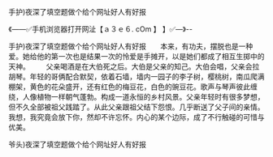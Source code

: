 手护)夜深了填空题做个给个网址好人有好报

《——✅手机浏览器打开网沚【ａ３ｅ６. cOm 】 】✅—》--

手护)夜深了填空题做个给个网址好人有好报　　本来，有功夫，摆脱也是一种爱。她给他的第一次也是结果一次的怜爱是手摊开，以是她们都成了相互生掷中的天神。
　　父亲喝酒是在大伯死之后。大伯是父亲的知己。大伯会唱，父亲会拉胡琴。年轻的哥俩配合默契，依着石墙，墙内一园子的李子树，樱桃树，南瓜爬满棚架，黄色的花朵盛开，还有红色的梅豆花，白色的豌豆花。歌声与琴声彼此缠绕，人像植物一样朝气蓬勃。构成一道永恒的乡村风景。父亲年轻时有很多梦想，但不久全部被祖父践踏了。从此父亲跟祖父结下怨恨。几乎断送了父子间的亲情。
我想，我究竟会放下你，然却不许忘怀。内心的某个边际，成了不行触碰的可惜与优美。





爷头)夜深了填空题做个给个网址好人有好报
